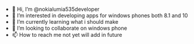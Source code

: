 - 👋 Hi, I’m @nokialumia535developer
- 👀 I’m interested in developing apps for windows phones both  8.1 and 10
- 🌱 I’m currently learning what i should make
- 💞️ I’m looking to collaborate on windows phone
- 📫 How to reach me not yet will add in future

<!---
nokialumia535developer/nokialumia535developer is a ✨ special ✨ repository because its `README.md` (this file) appears on your GitHub profile.
You can click the Preview link to take a look at your changes.
--->
